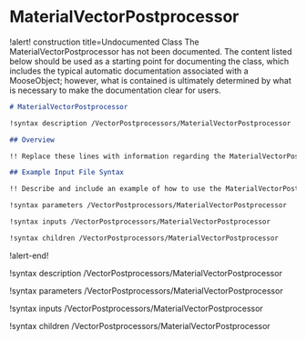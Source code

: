 # MaterialVectorPostprocessor

!alert! construction title=Undocumented Class
The MaterialVectorPostprocessor has not been documented. The content listed below should be used as a starting point for
documenting the class, which includes the typical automatic documentation associated with a
MooseObject; however, what is contained is ultimately determined by what is necessary to make the
documentation clear for users.

```markdown
# MaterialVectorPostprocessor

!syntax description /VectorPostprocessors/MaterialVectorPostprocessor

## Overview

!! Replace these lines with information regarding the MaterialVectorPostprocessor object.

## Example Input File Syntax

!! Describe and include an example of how to use the MaterialVectorPostprocessor object.

!syntax parameters /VectorPostprocessors/MaterialVectorPostprocessor

!syntax inputs /VectorPostprocessors/MaterialVectorPostprocessor

!syntax children /VectorPostprocessors/MaterialVectorPostprocessor
```
!alert-end!

!syntax description /VectorPostprocessors/MaterialVectorPostprocessor

!syntax parameters /VectorPostprocessors/MaterialVectorPostprocessor

!syntax inputs /VectorPostprocessors/MaterialVectorPostprocessor

!syntax children /VectorPostprocessors/MaterialVectorPostprocessor
